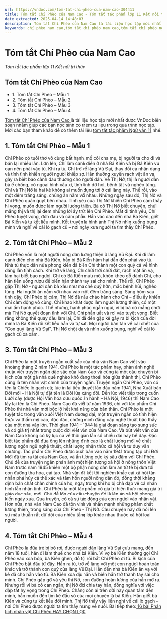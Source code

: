 ```yaml
---
url: https://vndoc.com/tom-tat-chi-pheo-cua-nam-cao-304411
title: Tóm tắt Chí Phèo của Nam Cao - Tóm tắt tác phẩm lớp 11 Kết nối tri thức - VnDoc.com
date_extracted: 2025-04-14 14:48:03
description: Tóm tắt Chí Phèo của Nam Cao là tài liệu học tập mới nhất được VnDoc biên soạn nhằm giúp các bạn học sinh có thêm tư liệu trong quá trình học tập
keywords: chí phèo nam cao,tóm tắt chí phèo nam cao,tóm tắt chí phèo ngắn gọn,tóm tắt chí phèo nam cao chi tiết,tóm tắt chí phèo nam cao đầy đủ,tóm tắt chí phèo nam cao lớp 11,tóm tắt chí phèo nam cao kết nối tri thức,tóm tắt chí phèo,tóm tắt chí phèo chi tiết tóm tắt chí phèo đầy đủ
---
```


# Tóm tắt Chí Phèo của Nam Cao
 _Tóm tắt tác phẩm lớp 11 Kết nối tri thức_
## Tóm tắt Chí Phèo của Nam Cao
  * 1\. Tóm tắt Chí Phèo – Mẫu 1
  * 2\. Tóm tắt Chí Phèo – Mẫu 2
  * 3\. Tóm tắt Chí Phèo – Mẫu 3
  * 4\. Tóm tắt Chí Phèo – Mẫu 4

[Tóm tắt Chí Phèo của Nam Cao ](<https://vndoc.com/tom-tat-chi-pheo-cua-nam-cao-304411>)là tài liệu học tập mới nhất được VnDoc biên soạn nhằm giúp các bạn học sinh có thêm tư liệu trong quá trình học tập. Mời các bạn tham khảo để có thêm tài liệu [tóm tắt tác phẩm Ngữ văn 11](<https://vndoc.com/tom-tat-ngu-van-11-ket-noi-tri-thuc>) nhé.
## 1\. Tóm tắt Chí Phèo – Mẫu 1
Chí Phèo có tuổi thơ vô cùng bất hạnh, mồ côi cha mẹ, bị người ta cho đi và bán lại nhiều lần. Lớn lên, Chí làm canh điền ở nhà Bá Kiến và bị Bá Kiến vu oan nên phải vào tù. Khi ra tù, Chí trở về làng Vũ Đại, thay đổi cả nhân dạng và tính tình khiến người người khiếp sợ. Hắn thường xuyên rạch vặt ăn vạ, gây ra biết bao cảnh đau thương cho người dân. Về Thị Nở, thị là người đàn bà ế chồng, có ngoại hình xấu xí, tính tình dở hơi, bệnh tật và nghèo túng. Chí và Thị Nở là hai kẻ không ai muốn đụng tới ở cái làng này. Thế rồi, vào một đêm trăng sáng, chúng ăn nằm với nhau. Những ngày sau đó, Thị Nở và Chí Phèo quấn quýt bên nhau. Tình yêu của Thị Nở khiến Chí Phèo cảm thấy hi vọng, muốn được làm người lương thiện. Bà cô Thị Nở biết chuyện, chửi mắng thị và thị lại đem những lời ấy trút lên Chí Phèo. Mất đi tình yêu, Chí Phèo tuyệt vọng, đớn đau và căm phẫn. Hắn vác dao đến nhà Bá Kiến, giết Bá Kiến và tự kết liễu mình. Kết truyện là hình ảnh Thị Nở nhìn xuống bụng mình và nghĩ về cái lò gạch cũ – nơi ngày xưa người ta tìm thấy Chí Phèo.
## 2\. Tóm tắt Chí Phèo – Mẫu 2
Chí Phèo vốn là một người nông dân lương thiện ở làng Vũ Đại. Khi đi làm canh điền cho nhà Bá Kiến, hắn bị Bá Kiến hãm hại dẫn đến phải vào tù. Nhà tù thực dân nửa phong kiến đã biến Chí thành một con quỷ cả về hình dáng lẫn tính cách. Khi trở về làng, Chí chửi trời chửi đất, rạch mặt ăn vạ, làm hại biết bao người. Chỉ có Bá Kiến mưu mô, khôn khéo dỗ dành Chí, cho hắn tiền uống rượu để biến hắn thành tay sai cho mình. Thế rồi, Chí Phèo gặp Thị Nở - người đàn bà xấu như ma chê quỷ hờn, mắc bệnh hủi, nghèo túng. Hai người ăn nằm với nhau vào một đêm trăng sáng. Sáng hôm sau tỉnh dậy, Chí Phèo bị cảm, Thị Nở đã nấu cháo hành cho Chí – điều ấy khiến Chí cảm động vô cùng. Chí khao khát được làm người lương thiện, có một mái ấm hạnh phúc. Thế nhưng, hạnh phúc ngắn ngủi, vì bị bà cô mắng chửi mà Thị Nở quyết đoạn tình với Chí. Chí phẫn uất và rơi vào tuyệt vọng. Biết rằng không thể quay đầu làm lại, Chí đã đến gặp kẻ gây ra bi kịch của đời mình là Bá Kiến rồi kết liễu hắn và tự sát. Mọi người bàn tán về cái chết của “Con quỷ làng Vũ Đại”, Thị Nở chột dạ và nhìn xuống bụng, nghĩ về cái lò gạch cũ xa xăm.
## 3\. Tóm tắt Chí Phèo – Mẫu 3
Chí Phèo là một truyện ngắn xuất sắc của nhà văn Nam Cao viết vào khoảng tháng 2 năm 1941. Chí Phèo là một tác phẩm hay, phản ánh nghệ thuật viết truyện ngắn đặc sắc của Nam Cao và cũng là một câu chuyện bi kịch của một gã nhà quê nghèo khổ đang thoái hóa giữa thành thị. Chí Phèo cũng là tên nhân vật chính của truyện ngắn. Truyện ngắn Chí Phèo, vốn có tên là Chiếc lò gạch cũ; lúc in lại tiểu thuyết lần đầu năm 1941, Nhà Xuất bản Đời mới – Hà Nội tự đặt tên là Đôi lứa xứng đôi. Đến lúc viết tiếp trong cuốn Lưỡi cày \(được Hội Văn hóa cứu quốc ấn hành – Hà Nội, 1946\) thì Nam Cao lấy lại tên là Chí Phèo. Nam Cao đã viết từ năm 1936, chỉ với tác phẩm Chí Phèo thì nhà văn mới bộc lộ hết khả năng của bản thân. Chí Phèo là một tuyệt tác trong văn xuôi Việt Nam đương đại, một truyện ngắn có tính hiện thực và thẩm mỹ cao, độc đáo, chứng minh đẳng cấp nghệ thuật bậc thầy của một nhà văn lớn. Thời gian 1941 – 1944 là giai đoạn sáng tạo sung sức và có giá trị nhất trong cuộc đời viết văn của Nam Cao. Và bút viết văn của Nam Cao không có kỷ lục cả về thời gian lẫn số chiều dài hay bề dày. Đặc biệt tác phẩm đã đưa ông lên những đỉnh cao là chất lượng mới về chất lượng ngôn ngữ nghệ thuật, chất lượng nhận thức xã hội và tư duy văn chương. Tác phẩm Chí Phèo được xuất bản vào năm 1941 trong tạp chí Đời Mới đã tìm ra tài của Nam Cao, và ấn tượng cực kỳ sâu đậm với Chí Phèo. Chủ đề của truyện ngắn phản ánh một hiện tượng xã hội ở nông thôn Việt Nam trước năm 1945 khiến một bộ phận nông dân làm ăn tử tế bị đưa tới con đường tha hóa, cải tạo. Nhà văn đã kết tội nghiêm khắc cái xã hội tàn nhẫn phá hủy cả thể xác và tâm hồn người nông dân đó, đồng thời khẳng định bản chất chân chính của họ, ngay trong khi họ bị chà đạp về cả nhân hình lẫn nhân tính. Chí Phèo là một tác phẩm có giá trị hiện thực mang giá trị giáo dục sâu, mới. Chủ đề lớn của câu chuyện đó là lên án xã hội phong kiến ngày xưa. Qua truyện, có cả sự tác động của con người vào nhân vật. Hơn nữa, nhà văn Nam Cao đã tôn vinh và nhấn mạnh những phẩm chất lương thiện, trong sáng của Chí Phèo – Thị Nở. Câu chuyện này đã nói lên sự mâu thuẫn rất dữ dội của nhiều tầng lớp khác nhau thuộc xã hội loài người.
## 4\. Tóm tắt Chí Phèo – Mẫu 4
Chí Phèo là đứa trẻ bị bỏ rơi, được người dân làng Vũ Đại cưu mang, đến năm 18 tuổi, hắn đi làm thuê cho nhà bá Kiến. Vì vợ bá Kiến thường gọi Chí Phèo vào xoa bóp, bá Kiến ghen, đổ tội rồi bắt Chí Phèo đi tù. Bi kịch của Chí Phèo bắt đầu từ đây. Hắn ra tù, trở về làng với một con người hoàn toàn khác và trở thành con quỷ của làng Vũ Đại. Hắn đến nhà bá Kiến ăn vạ với kẻ đã cho hắn vào tù. Bá Kiến xoa dịu hắn và biến hắn trở thành tay sai cho mình. Chí Phèo gặp gỡ và yêu thị Nở, con đường hoàn lương của hắn mở ra. Nhưng rồi vì bà cô can ngăn, thị Nở đòi chia tay hắn, đồng nghĩa với việc dập tắt hy vọng trong Chí Phèo. Chẳng còn ai trên đời này quan tâm đến mình, hắn muốn đến tìm kẻ đầu sỏ của mọi chuyện là bá Kiến. Hắn giết bá Kiến và cũng tự kết liễu đời mình. Thị Nở thấy vậy liền nghĩ về cái lò gạch – nơi Chí Phèo được người ta tìm thấy mang về nuôi.
Bài tiếp theo:[ 16 bài Phân tích nhân vật Chí Phèo HAY CHỌN LỌC](<https://vndoc.com/phan-tich-nhan-vat-chi-pheo-229544>)

